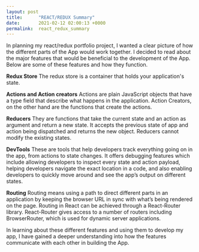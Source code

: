 ```yaml
---
layout: post
title:      "REACT/REDUX Summary"
date:       2021-02-12 02:00:13 +0000
permalink:  react_redux_summary
---
```



In planning my react/redux portfolio project, I wanted a clear picture of how the different parts of the App would work together. I decided to read about the major features that would be beneficial to the development of the App. Below are some of these features and how they function. 

**Redux Store** 
The redux store is a container that holds your application's state.

**Actions and Action creators**
Actions are plain JavaScript objects that have a type field that describe what happens in the application. Action Creators, on the other hand are the functions that create the actions.

**Reducers**
They are functions that take the current state and an action as argument and return a new state. It accepts the previous state of app and action being dispatched and returns the new object. Reducers cannot modify the existing states.

**DevTools**
These are tools that help developers track everything going on in the app, from actions to state changes. It offers debugging features which include allowing developers to inspect every state and action payload, helping developers navigate the exact location in a code, and also enabling developers to quickly move around and see the app’s output on different states.

**Routing**
Routing means using a path to direct different parts in an application by keeping the browser URL in sync with what’s being rendered on the page. Routing in React can be achieved through a React-Router library. React-Router gives access to a number of routers including BrowserRouter, which is used for dynamic server applications. 

In learning about these different features and using them to develop my app, I have gained a deeper understanding into how the features communicate with each other in building the App.


